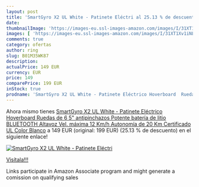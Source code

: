 ```yaml
---
layout: post
title: 'SmartGyro X2 UL White - Patinete Eléctri al 25.13 % de descuento'
date: 
thumbnailImage: 'https://images-eu.ssl-images-amazon.com/images/I/31XT1Xv1iNL._SL200_.jpg'
images: [ 'https://images-eu.ssl-images-amazon.com/images/I/31XT1Xv1iNL._SL200_.jpg' ]
comments: true
category: ofertas
author: ring
slug: B01M35WK87
description:
actualPrice: 149 EUR
currency: EUR
price: 149
comparePrice: 199 EUR
inStock: true
prodname: 'SmartGyro X2 UL White - Patinete Eléctrico Hoverboard  Ruedas de 6 5" antipinchazos  Potente batería de litio  BLUETOOTH  Altavoz  Vel. máxima 12 Km/h  Autonomía de 20 Km  Certificado UL  Color Blanco'
---
```


Ahora mismo tienes [SmartGyro X2 UL White - Patinete Eléctrico Hoverboard  Ruedas de 6 5" antipinchazos  Potente batería de litio  BLUETOOTH  Altavoz  Vel. máxima 12 Km/h  Autonomía de 20 Km  Certificado UL  Color Blanco](https://www.amazon.es/dp/B01M35WK87/?tag=tolees-21) a 149 EUR (original: 199 EUR) (25.13 %  de descuento) en el siguiente enlace!

[![SmartGyro X2 UL White - Patinete Eléctri](https://images-eu.ssl-images-amazon.com/images/I/31XT1Xv1iNL._SL200_.jpg)](https://www.amazon.es/dp/B01M35WK87/?tag=tolees-21)

[Visítala!!!](https://www.amazon.es/dp/B01M35WK87/?tag=tolees-21)

Links participate in Amazon Associate program and might generate a comission on qualifying sales
